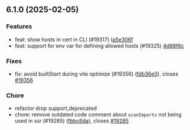 ## 6.1.0 (2025-02-05)

### Features

* feat: show hosts in cert in CLI (#19317) ([a5e306f]()
* feat: support for env var for defining allowed hosts (#19325) [4d88f6c]()


### Fixes

* fix: avoid builtStart during vite optimize (#19356) ([fdb36e0](commit/sha)), closes [#19356](issues/19356)


### Chore

* refactor drop support,deprecated 
* chore: remove outdated code comment about `scanImports` not being used in ssr (#19285) ([fbbc6da](https://github.com/vitejs/vite/commit/fbbc6da186d72b7c2ad1efce22d42d302f673516)), closes [#19285](https://github.com/vitejs/vite/issues/19285)
